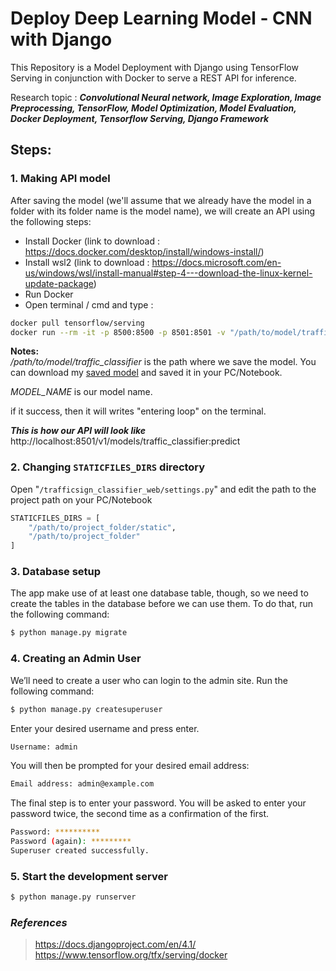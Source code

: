 # Deploy Deep Learning Model - CNN with Django

This Repository is a Model Deployment with Django using TensorFlow Serving in conjunction with Docker to serve a REST API for inference.

Research topic : ***Convolutional Neural network, Image Exploration, Image Preprocessing, TensorFlow, Model Optimization, Model Evaluation, Docker Deployment, Tensorflow Serving, Django Framework***

## Steps:
### 1. Making API model
After saving the model (we'll assume that we already have the model in a folder with its folder name is the model name), we will create an API using the following steps:

- Install Docker (link to download : https://docs.docker.com/desktop/install/windows-install/)
- Install wsl2 (link to download : https://docs.microsoft.com/en-us/windows/wsl/install-manual#step-4---download-the-linux-kernel-update-package)
- Run Docker
- Open terminal / cmd and type :
```bash
docker pull tensorflow/serving
docker run --rm -it -p 8500:8500 -p 8501:8501 -v "/path/to/model/traffic_classifier:/models/traffic_classifier"-e MODEL_NAME=traffic_classifier tensorflow/serving:latest
```


**Notes:** <br>
*/path/to/model/traffic_classifier* is the path where we save the model. You can download my [saved model](https://github.com/marwanmusa/German-TrafficSign-Classification-CNN/tree/main/traffic_classifier) and saved it in your PC/Notebook.

*MODEL_NAME* is our model name.

if it success, then it will writes "entering loop" on the terminal.

***This is how our API will look like***<br>
http://localhost:8501/v1/models/traffic_classifier:predict



### 2. Changing `STATICFILES_DIRS` directory
Open "`/trafficsign_classifier_web/settings.py`" and edit the path to the project path on your PC/Notebook
```python
STATICFILES_DIRS = [
    "/path/to/project_folder/static",
    "/path/to/project_folder"
]
```



### 3. Database setup
The app make use of at least one database table, though, so we need to create the tables in the database before we can use them. To do that, run the following command:
```bash
$ python manage.py migrate
```


### 4. Creating an Admin User
We’ll need to create a user who can login to the admin site. Run the following command:
```bash
$ python manage.py createsuperuser
```
Enter your desired username and press enter.
```bash
Username: admin
```
You will then be prompted for your desired email address:
```bash
Email address: admin@example.com
```
The final step is to enter your password. You will be asked to enter your password twice, the second time as a confirmation of the first.
```bash
Password: **********
Password (again): *********
Superuser created successfully.
```


### 5. Start the development server
```bash
$ python manage.py runserver
```


### ***References***

>   https://docs.djangoproject.com/en/4.1/ <br>
    https://www.tensorflow.org/tfx/serving/docker